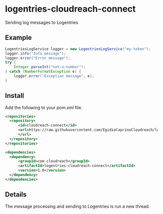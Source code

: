 # logentries-cloudreach-connect
Sending log messages to Logentries

## Example
``` java
LogentriesLogService logger = new LogentriesLogService("my-token");
logger.info("Info message");
logger.error("Error message");
try {
    Integer.parseInt("not-a-number");
} catch (NumberFormatException e) {
    logger.error("Exception message", e);
}
```

## Install
Add the following to your pom.xml file.

``` xml
<repositories>
  <repository>
      <id>cloudreach-connect</id>
      <url>https://raw.githubusercontent.com/EgidioCaprinoCloudreach/logentries-cloudreach-connect/mvn-repo/
      </url>
  </repository>
</repositories>

<dependencies>
  <dependency>
      <groupId>com.cloudreach</groupId>
      <artifactId>logentries-cloudreach-connect</artifactId>
      <version>1.0</version>
  </dependency>
</dependencies>
```

## Details
The message processing and sending to Logentries is run a new thread.
